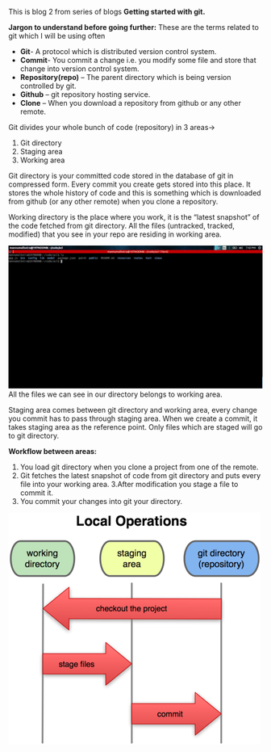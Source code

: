 This is blog 2 from series of blogs **Getting started with git.**

**Jargon to understand before going further:**
These are the terms related to git which I will be using often

* **Git**- A protocol which is distributed version control system.
* **Commit**- You commit a change i.e. you modify some file and store that change into version control system.
* **Repository(repo)** – The parent directory which is being version controlled by git.
* **Github** – git repository hosting service.
* **Clone** – When you download a repository from github or any other remote.


Git divides your whole bunch of code (repository) in 3 areas→

1. Git directory
2. Staging area 
3. Working area

Git directory is your committed code stored in the database of git in compressed form. Every commit you create gets stored into this place. It stores the whole history of code and this is something which is downloaded from github (or any other remote) when you clone a repository.

Working directory is the place where you work, it is the “latest snapshot” of the code fetched from git directory. All the files (untracked, tracked, modified) that you see in your repo are residing in working area.

![](/content/images/2016/02/Screenshot-from-2016-01-03-19-42-02.png)All the files we can see in our directory belongs to working area.


Staging area comes between git directory and working area, every change you commit has to pass through staging area.
When we create a commit, it takes staging area as the reference point. Only files which are staged will go to git directory.


**Workflow between areas:**

1. You load git directory when you clone a project from one of the remote.
2. Git fetches the latest snapshot of code from git directory and puts every file into your working area.
3.After modification you stage a file to commit it.
4. You commit your changes into git your directory.

![](/content/images/2016/03/1.png)
